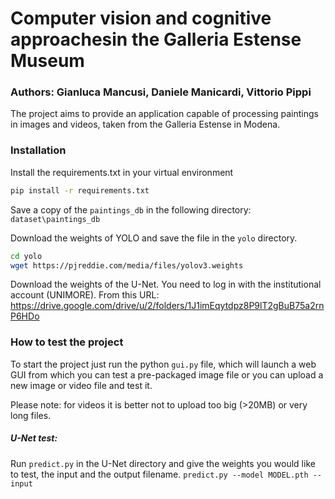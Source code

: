 # Computer vision and cognitive approachesin the Galleria Estense Museum
### Authors: Gianluca Mancusi, Daniele Manicardi, Vittorio Pippi

The project aims to provide an application capable of processing paintings in images and videos, taken from the Galleria Estense in Modena.

### Installation

Install the requirements.txt in your virtual environment
```sh
pip install -r requirements.txt
```

Save a copy of the `paintings_db` in the following directory: `dataset\paintings_db`

Download the weights of YOLO and save the file in the `yolo` directory.
```sh
cd yolo
wget https://pjreddie.com/media/files/yolov3.weights
```

Download the weights of the U-Net. You need to log in with the institutional account (UNIMORE).
From this URL: https://drive.google.com/drive/u/2/folders/1J1imEqytdpz8P9lT2gBuB75a2rnP6HDo

### How to test the project
To start the project just run the python `gui.py` file, which will launch a web GUI from which you can test a pre-packaged image file or you can upload a new image or video file and test it.

Please note: for videos it is better not to upload too big (>20MB) or very long files.

##### U-Net test:
Run `predict.py` in the U-Net directory and give the weights you would like to test, the input and the output filename.
`predict.py --model MODEL.pth --input `
